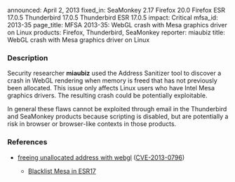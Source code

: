 announced: April 2, 2013
fixed_in: SeaMonkey 2.17
          Firefox 20.0
          Firefox ESR 17.0.5
          Thunderbird 17.0.5
          Thunderbird ESR 17.0.5
impact: Critical
mfsa_id: 2013-35
page_title: MFSA 2013-35: WebGL crash with Mesa graphics driver on Linux
products: Firefox, Thunderbird, SeaMonkey
reporter: miaubiz
title: WebGL crash with Mesa graphics driver on Linux

<h3>Description</h3>

<p>Security researcher <strong>miaubiz</strong> used the Address Sanitizer tool
to discover a crash in WebGL rendering when memory is freed that has not
previously been allocated. This issue only affects Linux users who have Intel
Mesa graphics drivers. The resulting crash could be potentially exploitable.
</p>

<p class="note">In general these flaws cannot be exploited through email in the
Thunderbird and SeaMonkey products because scripting is disabled, but are
potentially a risk in browser or browser-like contexts in those products.</p>


<h3>References</h3>

<ul>
  <li><a href="https://bugzilla.mozilla.org/show_bug.cgi?id=827106">
       freeing unallocated address with webgl</a> (<a href="http://cve.mitre.org/cgi-bin/cvename.cgi?name=CVE-2013-0796" class="ex-ref">CVE-2013-0796</a>)</li>
         <ul><li><a href="https://bugzilla.mozilla.org/show_bug.cgi?id=838413">
       Blacklist Mesa in ESR17</a></li></ul>
</ul>



